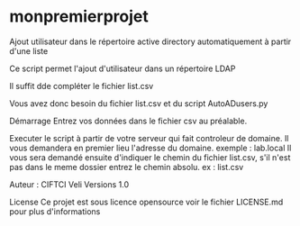 # monpremierprojet
Ajout utilisateur dans le répertoire active directory automatiquement à partir d'une liste


Ce script permet l'ajout d'utilisateur dans un répertoire LDAP


Il suffit dde compléter le fichier list.csv

Vous avez donc besoin du fichier list.csv et du script AutoADusers.py



Démarrage
Entrez vos données dans le fichier csv au préalable.

Executer le script à partir de votre serveur qui fait controleur de domaine. 
Il vous demandera en premier lieu l'adresse du domaine. exemple : lab.local
Il vous sera demandé ensuite d'indiquer le chemin du fichier list.csv, s'il n'est pas dans le meme dossier entrez le chemin absolu. ex : list.csv

Auteur : CIFTCI Veli
Versions 1.0


License
Ce projet est sous licence opensource voir le fichier LICENSE.md pour plus d'informations
